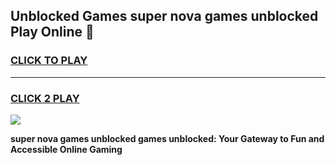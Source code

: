 
## Unblocked Games super nova games unblocked Play Online 👋
<h3>
<a href="https://news.freeplayer.one?title=super_nova_games_unblocked&ref=17F">CLICK TO PLAY</a></h3>
<hr>

<h3>
<a href="https://news.freeplayer.one?title=super_nova_games_unblocked&ref=17F">CLICK 2 PLAY</a>
  
</h3>

<a href="https://news.freeplayer.one?title=super_nova_games_unblocked&ref=17F/"><img src="https://clearcache.store/games.png"></a>


**super nova games unblocked games unblocked: Your Gateway to Fun and Accessible Online Gaming**
